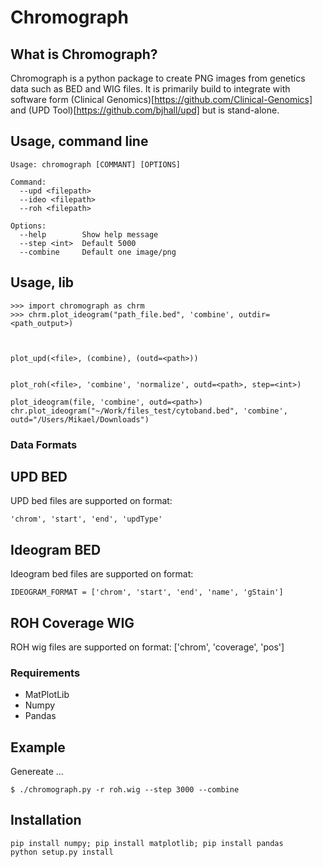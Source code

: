 # Chromograph

## What is Chromograph?
Chromograph is a python package to create PNG images from genetics data
such as BED and WIG files. It is primarily build to integrate with
software form (Clinical Genomics)[https://github.com/Clinical-Genomics] and
(UPD Tool)[https://github.com/bjhall/upd] but is stand-alone.

## Usage, command line
```
Usage: chromograph [COMMANT] [OPTIONS]

Command:
  --upd <filepath>
  --ideo <filepath>
  --roh <filepath>

Options:
  --help        Show help message
  --step <int>  Default 5000
  --combine     Default one image/png
```



## Usage, lib
```
>>> import chromograph as chrm
>>> chrm.plot_ideogram("path_file.bed", 'combine', outdir=<path_output>)



plot_upd(<file>, (combine), (outd=<path>))


plot_roh(<file>, 'combine', 'normalize', outd=<path>, step=<int>)

plot_ideogram(file, 'combine', outd=<path>)
chr.plot_ideogram("~/Work/files_test/cytoband.bed", 'combine', outd="/Users/Mikael/Downloads")

```




### Data Formats
## UPD BED
UPD bed files are supported on format:
```
'chrom', 'start', 'end', 'updType'
```

## Ideogram BED
Ideogram bed files are supported on format:
```
IDEOGRAM_FORMAT = ['chrom', 'start', 'end', 'name', 'gStain']
```

## ROH Coverage WIG
ROH wig files are supported on format:
['chrom', 'coverage', 'pos']

### Requirements
 * MatPlotLib
 * Numpy
 * Pandas

## Example
Genereate ...
```
$ ./chromograph.py -r roh.wig --step 3000 --combine
```
## Installation
```
pip install numpy; pip install matplotlib; pip install pandas
python setup.py install
```




